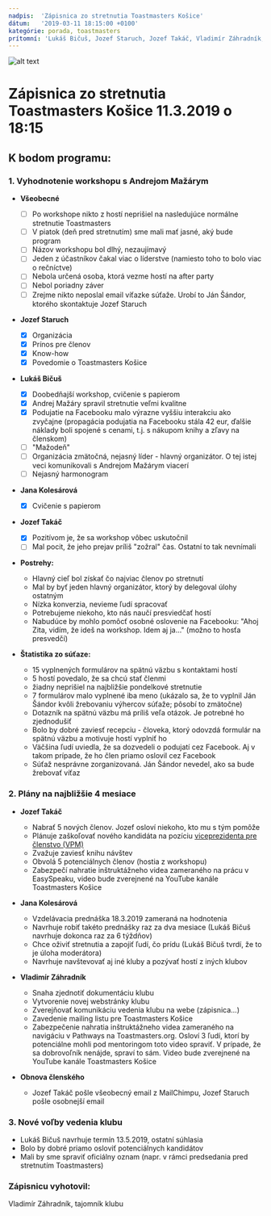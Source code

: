```yaml
---
nadpis:  'Zápisnica zo stretnutia Toastmasters Košice'
dátum:   '2019-03-11 18:15:00 +0100'
kategórie: porada, toastmasters
prítomní: 'Lukáš Bičuš, Jozef Staruch, Jozef Takáč, Vladimír Záhradník, Jana Kolesárová'
---
```


![alt text][logo]
# Zápisnica zo stretnutia Toastmasters Košice 11.3.2019 o 18:15

## K bodom programu:
### 1. Vyhodnotenie workshopu s Andrejom Mažárym
   * **Všeobecné**
      - [ ] Po workshope nikto z hostí neprišiel na nasledujúce normálne stretnutie Toastmasters
      - [ ] V piatok (deň pred stretnutím) sme mali mať jasné, aký bude program
      - [ ] Názov workshopu bol dlhý, nezaujímavý
      - [ ] Jeden z účastníkov čakal viac o líderstve (namiesto toho to bolo viac o rečníctve)
      - [ ] Nebola určená osoba, ktorá vezme hostí na after party
      - [ ] Nebol poriadny záver
      - [ ] Zrejme nikto neposlal email víťazke súťaže. Urobí to Ján Šándor, ktorého skontaktuje Jozef Staruch

   * **Jozef Staruch**
      - [x] Organizácia
      - [x] Prínos pre členov
      - [x] Know-how
      - [x] Povedomie o Toastmasters Košice

   * **Lukáš Bičuš**
      - [x] Doobedňajší workshop, cvičenie s papierom
      - [x] Andrej Mažáry spravil stretnutie veľmi kvalitne
      - [x] Podujatie na Facebooku malo výrazne vyššiu interakciu ako zvyčajne (propagácia podujatia na Facebooku stála 42 eur, ďalšie náklady boli spojené s cenami, t.j. s nákupom knihy a zľavy na členskom)
      - [ ] "Mažodeň"
      - [ ] Organizácia zmätočná, nejasný líder - hlavný organizátor. O tej istej veci komunikovali s Andrejom Mažárym viacerí
      - [ ] Nejasný harmonogram

   * **Jana Kolesárová**
      - [x] Cvičenie s papierom

   * **Jozef Takáč**
      - [x] Pozitívom je, že sa workshop vôbec uskutočnil
      - [ ] Mal pocit, že jeho prejav príliš "zožral" čas. Ostatní to tak nevnímali

   * **Postrehy:**
      * Hlavný cieľ bol získať čo najviac členov po stretnutí
      * Mal by byť jeden hlavný organizátor, ktorý by delegoval úlohy ostatným
      * Nízka konverzia, nevieme ľudí spracovať
      * Potrebujeme niekoho, kto nás naučí presviedčať hostí
      * Nabudúce by mohlo pomôcť osobné oslovenie na Facebooku: "Ahoj Zita, vidím, že ideš na workshop. Idem aj ja..." (možno to hosťa presvedčí)

   * **Štatistika zo súťaze:**
      * 15 vyplnených formulárov na spätnú väzbu s kontaktami hostí
      * 5 hostí povedalo, že sa chcú stať členmi
      * žiadny neprišiel na najbližšie pondelkové stretnutie
      * 7 formulárov malo vyplnené iba meno (ukázalo sa, že to vyplnil Ján Šándor kvôli žrebovaniu výhercov súťaže; pôsobí to zmätočne)
      * Dotazník na spätnú väzbu má príliš veľa otázok. Je potrebné ho zjednodušiť
      * Bolo by dobré zaviesť recepciu - človeka, ktorý odovzdá formulár na spätnú väzbu a motivuje hostí vyplniť ho
      * Väčšina ľudí uviedla, že sa dozvedeli o podujatí cez Facebook. Aj v takom prípade, že ho člen priamo oslovil cez Facebook
      * Súťaž nesprávne zorganizovaná. Ján Šándor nevedel, ako sa bude žrebovať víťaz

### 2. Plány na najbližšie 4 mesiace
   * **Jozef Takáč**
      * Nabrať 5 nových členov. Jozef osloví niekoho, kto mu s tým pomôže
      * Plánuje zaškoľovať nového kandidáta na pozíciu [viceprezidenta pre členstvo (VPM)][vpm]
      * Zvažuje zaviesť knihu návštev
      * Obvolá 5 potenciálnych členov (hostia z workshopu)
      * Zabezpečí nahratie inštruktážneho videa zameraného na prácu v EasySpeaku, video bude zverejnené na YouTube kanále Toastmasters Košice

   * **Jana Kolesárová**
      * Vzdelávacia prednáška 18.3.2019 zameraná na hodnotenia
      * Navrhuje robiť takéto prednášky raz za dva mesiace (Lukáš Bičuš navrhuje dokonca raz za 6 týždňov)
      * Chce oživiť stretnutia a zapojiť ľudí, čo prídu (Lukáš Bičuš tvrdí, že to je úloha moderátora)
      * Navrhuje navštevovať aj iné kluby a pozývať hostí z iných klubov

   * **Vladimír Záhradník**
      * Snaha zjednotiť dokumentáciu klubu
      * Vytvorenie novej webstránky klubu
      * Zverejňovať komunikáciu vedenia klubu na webe (zápisnica...)
      * Zavedenie mailing listu pre Toastmasters Košice
      * Zabezpečenie nahratia inštruktážneho videa zameraného na navigáciu v Pathways na Toastmasters.org. Osloví 3 ľudí, ktorí by potenciálne mohli pod mentoringom toto video spraviť. V prípade, že sa dobrovoľník nenájde, spraví to sám. Video bude zverejnené na YouTube kanále Toastmasters Košice

   * **Obnova členského**
      * Jozef Takáč pošle všeobecný email z MailChimpu, Jozef Staruch pošle osobnejší email

### 3. Nové voľby vedenia klubu
   * Lukáš Bičuš navrhuje termín 13.5.2019, ostatní súhlasia
   * Bolo by dobré priamo osloviť potenciálnych kandidátov
   * Mali by sme spraviť oficiálny oznam (napr. v rámci predsedania pred stretnutím Toastmasters)

### Zápisnicu vyhotovil:
Vladimír Záhradník,
tajomník klubu

[logo]: https://github.com/toastmasters-kosice/graficke_podklady/raw/master/Log%C3%A1/%C5%A0tandardn%C3%A9%20zmen%C5%A1en%C3%A9%20logo%20TMKE.png "Logo Toastmasters Košice"
[vpm]: https://www.toastmasters.org/resources/vice-president-membership "Vice President Membership"